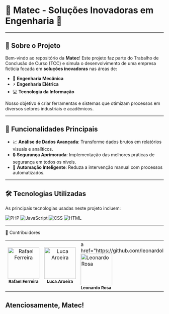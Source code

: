 # 🌟 **Matec - Soluções Inovadoras em Engenharia** 🌟


---

## 🏢 **Sobre o Projeto**

Bem-vindo ao repositório da **Matec**! Este projeto faz parte do Trabalho de Conclusão de Curso (TCC) e simula o desenvolvimento de uma empresa fictícia focada em **soluções inovadoras** nas áreas de:

- 🔧 **Engenharia Mecânica**
- ⚡ **Engenharia Elétrica**
- 💻 **Tecnologia da Informação**

Nosso objetivo é criar ferramentas e sistemas que otimizam processos em diversos setores industriais e acadêmicos.

---

## 🚀 **Funcionalidades Principais**

- 📈 **Análise de Dados Avançada**: Transforme dados brutos em relatórios visuais e analíticos.
- 🔒 **Segurança Aprimorada**: Implementação das melhores práticas de segurança em todos os níveis.
- 🤖 **Automação Inteligente**: Reduza a intervenção manual com processos automatizados.

---

## 🛠 **Tecnologias Utilizadas**

As principais tecnologias usadas neste projeto incluem:

![PHP](https://img.shields.io/badge/-PHP-777BB4?logo=php&logoColor=white&style=for-the-badge)
![JavaScript](https://img.shields.io/badge/-JavaScript-F7DF1E?logo=javascript&logoColor=black&style=for-the-badge)
![CSS](https://img.shields.io/badge/-CSS3-1572B6?logo=css3&logoColor=white&style=for-the-badge)
![HTML](https://img.shields.io/badge/-HTML5-E34F26?logo=html5&logoColor=white&style=for-the-badge)

---


👥 Contribuidores
<table> <tr> <td align="center"> <a href="https://github.com/Rafa3lFerreira"> <img src="https://avatars.githubusercontent.com/Rafa3lFerreira" width="100px;" alt="Rafael Ferreira"/> <br /> <sub><b>Rafael Ferreira</b></sub> </a> </td> <td align="center"> <a href="https://github.com/lucaaroeiracrv"> <img src="https://avatars.githubusercontent.com/lucaaroeiracrv" width="100px;" alt="Luca Aroeira"/> <br /> <sub><b>Luca Aroeira</b></sub> </a> </td><td>a href="https://github.com/leonardolimasrosa"> <img src="https://avatars.githubusercontent.com/leonardolimasrosa" width="100px;" alt="Leonardo Rosa"/> <br /> <sub><b>Leonardo Rosa</b></sub> </a> </td> </tr> </table>




## **Atenciosamente, Matec!**



     


